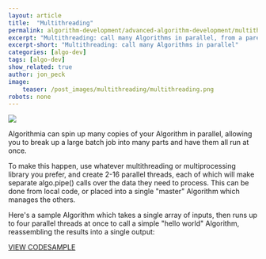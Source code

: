 ```yaml
---
layout: article
title:  "Multithreading"
permalink: algorithm-development/advanced-algorithm-development/multithreading/
excerpt: "Multithreading: call many Algorithms in parallel, from a parent Algorithm or Client"
excerpt-short: "Multithreading: call many Algorithms in parallel"
categories: [algo-dev]
tags: [algo-dev]
show_related: true
author: jon_peck
image:
    teaser: /post_images/multithreading/multithreading.png
robots: none
---
```


<img src="{{site.cdnurl}}{{site.baseurl}}/images/post_images/multithreading/multithreading_wide.png" class="img-fill">

Algorithmia can spin up many copies of your Algorithm in parallel, allowing you to break up a large batch job into many parts and have them all run at once.

To make this happen, use whatever multithreading or multiprocessing library you prefer, and create 2-16 parallel threads, each of which will make separate algo.pipe() calls over the data they need to process. This can be done from local code, or placed into a single "master" Algorithm which manages the others.

Here's a sample Algorithm which takes a single array of inputs, then runs up to four parallel threads at once to call a simple "hello world" Algorithm, reassembling the results into a single output:

<a href="https://algorithmia.com/algorithms/jpeck/multiprocessing_hello/source/" class="btn btn-default btn-primary"><i class="fa fa-code-fork" aria-hidden="true"></i> VIEW CODESAMPLE</a>
